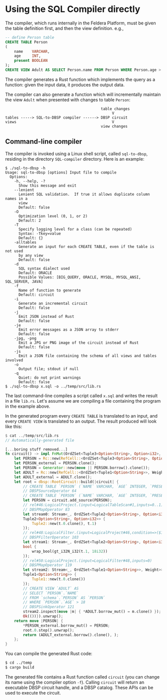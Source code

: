 # Using the SQL Compiler directly

The compiler, which runs internally in the Feldera Platform, must be given the
table definition first, and then the view definition. e.g.,

```sql
-- define Person table
CREATE TABLE Person
(
    name    VARCHAR,
    age     INT,
    present BOOLEAN
);
CREATE VIEW Adult AS SELECT Person.name FROM Person WHERE Person.age > 18;
```


The compiler generates a Rust function which implements the query as a function:
given the input data, it produces the output data.

The compiler can also generate a function which will incrementally maintain the
view `Adult` when presented with changes to table `Person`:

```
                                           table changes
                                                V
tables -----> SQL-to-DBSP compiler ------> DBSP circuit
views                                           V
                                           view changes
```

## Command-line compiler

The compiler is invoked using a Linux shell script, called
`sql-to-dbsp`, residing in the directory `SQL-compiler` directory.
Here is an example:

```
$ ./sql-to-dbsp -h
Usage: sql-to-dbsp [options] Input file to compile
  Options:
    -h, --help, -?
      Show this message and exit
    --lenient
      Lenient SQL validation.  If true it allows duplicate column names in a 
      view 
      Default: false
    -O
      Optimization level (0, 1, or 2)
      Default: 2
    -T
      Specify logging level for a class (can be repeated)
      Syntax: -Tkey=value
      Default: {}
    -alltables
      Generate an input for each CREATE TABLE, even if the table is not used
      by any view
      Default: false
    -d
      SQL syntax dialect used
      Default: ORACLE
      Possible Values: [BIG_QUERY, ORACLE, MYSQL, MYSQL_ANSI, SQL_SERVER, JAVA]
    -f
      Name of function to generate
      Default: circuit
    -i
      Generate an incremental circuit
      Default: false
    -j
      Emit JSON instead of Rust
      Default: false
    -je
      Emit error messages as a JSON array to stderr
      Default: false
    -jpg, -png
      Emit a JPG or PNG image of the circuit instead of Rust
      Default: false
    -js
      Emit a JSON file containing the schema of all views and tables involved
    -o
      Output file; stdout if null
    -q
      Quiet: do not print warnings
      Default: false      
$ ./sql-to-dbsp x.sql -o ../temp/src/lib.rs
```

The last command-line compiles a script called `x.sql` and writes the
result in a file `lib.rs`.  Let's assume we are compiling a file
containing the program in the example above.

In the generated program every `CREATE TABLE` is translated to an
input, and every `CREATE VIEW` is translated to an output.  The result
produced will look like this:

```rust
$ cat ../temp/src/lib.rs
// Automatically-generated file

[...boring stuff removed...]
fn circuit() -> impl FnMut(OrdZSet<Tuple3<Option<String>, Option<i32>, Option<bool>>, Weight>) -> (OrdZSet<Tuple1<Option<String>>, Weight>, ) {
    let PERSON = Rc::new(RefCell::<OrdZSet<Tuple3<Option<String>, Option<i32>, Option<bool>>, Weight>>::new(Default::default()));
    let PERSON_external = PERSON.clone();
    let PERSON = Generator::new(move || PERSON.borrow().clone());
    let ADULT = Rc::new(RefCell::<OrdZSet<Tuple1<Option<String>>, Weight>>::new(Default::default()));
    let ADULT_external = ADULT.clone();
    let root = dbsp::RootCircuit::build(|circuit| {
        // CREATE TABLE `PERSON` (`NAME` VARCHAR, `AGE` INTEGER, `PRESENT` BOOLEAN)
        // DBSPSourceOperator 64
        // CREATE TABLE `PERSON` (`NAME` VARCHAR, `AGE` INTEGER, `PRESENT` BOOLEAN)
        let PERSON = circuit.add_source(PERSON);
        // rel#46:LogicalProject.(input=LogicalTableScan#1,inputs=0..1)
        // DBSPMapOperator 83
        let stream0: Stream<_, OrdZSet<Tuple2<Option<String>, Option<i32>>, Weight>> = PERSON.map(move |t: &Tuple3<Option<String>, Option<i32>, Option<bool>>, | ->
        Tuple2<Option<String>, Option<i32>> {
            Tuple2::new(t.0.clone(), t.1)
        });
        // rel#48:LogicalFilter.(input=LogicalProject#46,condition=>($1, 18))
        // DBSPFilterOperator 103
        let stream1: Stream<_, OrdZSet<Tuple2<Option<String>, Option<i32>>, Weight>> = stream0.filter(move |t: &Tuple2<Option<String>, Option<i32>>, | ->
        bool {
            wrap_bool(gt_i32N_i32(t.1, 18i32))
        });
        // rel#50:LogicalProject.(input=LogicalFilter#48,inputs=0)
        // DBSPMapOperator 119
        let stream2: Stream<_, OrdZSet<Tuple1<Option<String>>, Weight>> = stream1.map(move |t: &Tuple2<Option<String>, Option<i32>>, | ->
        Tuple1<Option<String>> {
            Tuple1::new(t.0.clone())
        });
        // CREATE VIEW `ADULT` AS
        // SELECT `PERSON`.`NAME`
        // FROM `schema`.`PERSON` AS `PERSON`
        // WHERE `PERSON`.`AGE` > 18
        // DBSPSinkOperator 121
        stream2.inspect(move |m| { *ADULT.borrow_mut() = m.clone() });
        Ok(())}).unwrap();
    return move |PERSON| {
        *PERSON_external.borrow_mut() = PERSON;
        root.0.step().unwrap();
        return (ADULT_external.borrow().clone(), );
    };
}
```

You can compile the generated Rust code:

```sh
$ cd ../temp
$ cargo build
```

The generated file contains a Rust function called `circuit` (you can
change its name using the compiler option `-f`).  Calling `circuit`
will return an executable DBSP circuit handle, and a DBSP catalog.
These APIs can be used to execute the circuit.

